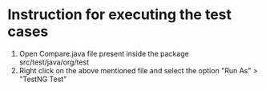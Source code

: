 # Instruction for executing the test cases 
1. Open Compare.java file present inside the package src/test/java/org/test
2. Right click on the above mentioned file and select the option "Run As" > "TestNG Test" 
